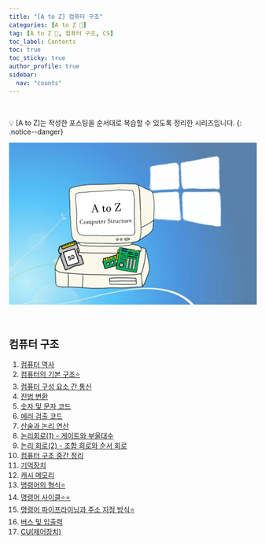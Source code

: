 ```yaml
---
title: "[A to Z] 컴퓨터 구조"
categories: [A to Z 📌]
tag: [A to Z 📌, 컴퓨터 구조, CS]
toc_label: Contents
toc: true
toc_sticky: true
author_profile: true
sidebar:
  nav: "counts"
---
```


<br>

💡 [A to Z]는 작성한 포스팅을 순서대로 복습할 수 있도록 정리한 시리즈입니다.
{: .notice--danger}

![컴퓨터 구조](../../assets/images/2024/%EC%BB%B4%EA%B5%AC.png)

<br>

## 컴퓨터 구조

1. [컴퓨터 역사](https://mynamesieun.github.io/%EC%BB%B4%ED%93%A8%ED%84%B0%20%EA%B5%AC%EC%A1%B0/%EC%BB%B4%ED%93%A8%ED%84%B0-%EC%97%AD%EC%82%AC/)
2. [컴퓨터의 기본 구조⭐](https://mynamesieun.github.io/%EC%BB%B4%ED%93%A8%ED%84%B0%20%EA%B5%AC%EC%A1%B0/%EC%BB%B4%ED%93%A8%ED%84%B0%EC%9D%98-%EA%B8%B0%EB%B3%B8-%EA%B5%AC%EC%A1%B0/)
3. [컴퓨터 구성 요소 간 통신](https://mynamesieun.github.io/%EC%BB%B4%ED%93%A8%ED%84%B0%20%EA%B5%AC%EC%A1%B0/%EC%BB%B4%ED%93%A8%ED%84%B0-%EA%B5%AC%EC%84%B1-%EC%9A%94%EC%86%8C-%EA%B0%84-%ED%86%B5%EC%8B%A0/)
4. [진법 변환](https://mynamesieun.github.io/%EC%BB%B4%ED%93%A8%ED%84%B0%20%EA%B5%AC%EC%A1%B0/%EC%A7%84%EB%B2%95-%EB%B3%80%ED%99%98/)
5. [숫자 및 문자 코드](https://mynamesieun.github.io/%EC%BB%B4%ED%93%A8%ED%84%B0%20%EA%B5%AC%EC%A1%B0/%EC%88%AB%EC%9E%90-%EB%B0%8F-%EB%AC%B8%EC%9E%90-%EC%BD%94%EB%93%9C/)
6. [에러 검출 코드](https://mynamesieun.github.io/%EC%BB%B4%ED%93%A8%ED%84%B0%20%EA%B5%AC%EC%A1%B0/%EC%97%90%EB%9F%AC-%EA%B2%80%EC%B6%9C-%EC%BD%94%EB%93%9C/)
7. [산술과 논리 연산](https://mynamesieun.github.io/%EC%BB%B4%ED%93%A8%ED%84%B0%20%EA%B5%AC%EC%A1%B0/%EC%82%B0%EC%88%A0%EA%B3%BC-%EB%85%BC%EB%A6%AC-%EC%97%B0%EC%82%B0/)
8. [논리회로(1) - 게이트와 부울대수](<https://mynamesieun.github.io/%EC%BB%B4%ED%93%A8%ED%84%B0%20%EA%B5%AC%EC%A1%B0/%EB%85%BC%EB%A6%AC-%ED%9A%8C%EB%A1%9C(1)-%EA%B2%8C%EC%9D%B4%ED%8A%B8%EC%99%80-%EB%B6%80%EC%9A%B8%EB%8C%80%EC%88%98/>)
9. [논리 회로(2) - 조합 회로와 순서 회로](<https://mynamesieun.github.io/%EC%BB%B4%ED%93%A8%ED%84%B0%20%EA%B5%AC%EC%A1%B0/%EB%85%BC%EB%A6%AC-%ED%9A%8C%EB%A1%9C(2)-%EC%A1%B0%ED%95%A9-%ED%9A%8C%EB%A1%9C%EC%99%80-%EC%88%9C%EC%84%9C-%ED%9A%8C%EB%A1%9C/>)
10. [컴퓨터 구조 중간 정리](https://mynamesieun.github.io/%EC%BB%B4%ED%93%A8%ED%84%B0%20%EA%B5%AC%EC%A1%B0/%EC%BB%B4%ED%93%A8%ED%84%B0-%EA%B5%AC%EC%A1%B0-%EC%A4%91%EA%B0%84-%EC%A0%95%EB%A6%AC/)
11. [기억장치](https://mynamesieun.github.io/%EC%BB%B4%ED%93%A8%ED%84%B0%20%EA%B5%AC%EC%A1%B0/%EA%B8%B0%EC%96%B5%EC%9E%A5%EC%B9%98/)
12. [캐시 메모리](https://mynamesieun.github.io/%EC%BB%B4%ED%93%A8%ED%84%B0%20%EA%B5%AC%EC%A1%B0/%EC%BA%90%EC%8B%9C-%EB%A9%94%EB%AA%A8%EB%A6%AC/)
13. [명령어의 형식⭐](https://mynamesieun.github.io/%EC%BB%B4%ED%93%A8%ED%84%B0%20%EA%B5%AC%EC%A1%B0/%EB%AA%85%EB%A0%B9%EC%96%B4%EC%9D%98-%ED%98%95%EC%8B%9D/)
14. [명령어 사이클⭐⭐](https://mynamesieun.github.io/%EC%BB%B4%ED%93%A8%ED%84%B0%20%EA%B5%AC%EC%A1%B0/%EB%AA%85%EB%A0%B9%EC%96%B4-%EC%82%AC%EC%9D%B4%ED%81%B4/)
15. [명령어 파이프라이닝과 주소 지정 방식⭐](https://mynamesieun.github.io/%EC%BB%B4%ED%93%A8%ED%84%B0%20%EA%B5%AC%EC%A1%B0/%EB%AA%85%EB%A0%B9%EC%96%B4-%ED%8C%8C%EC%9D%B4%ED%94%84%EB%9D%BC%EC%9D%B4%EB%8B%9D%EA%B3%BC-%EC%A3%BC%EC%86%8C-%EC%A7%80%EC%A0%95-%EB%B0%A9%EC%8B%9D/)
16. [버스 및 입출력](https://mynamesieun.github.io/%EC%BB%B4%ED%93%A8%ED%84%B0%20%EA%B5%AC%EC%A1%B0/%EB%B2%84%EC%8A%A4-%EB%B0%8F-%EC%9E%85%EC%B6%9C%EB%A0%A5/)
17. [CU(제어장치)](<https://mynamesieun.github.io/%EC%BB%B4%ED%93%A8%ED%84%B0%20%EA%B5%AC%EC%A1%B0/CU(%EC%A0%9C%EC%96%B4%EC%9E%A5%EC%B9%98)/>)
